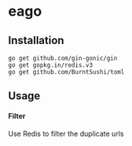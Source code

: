 
# eago

## Installation
    go get github.com/gin-gonic/gin
    go get gopkg.in/redis.v3
    go get github.com/BurntSushi/toml

## Usage

#### Filter
Use Redis to filter the duplicate urls


